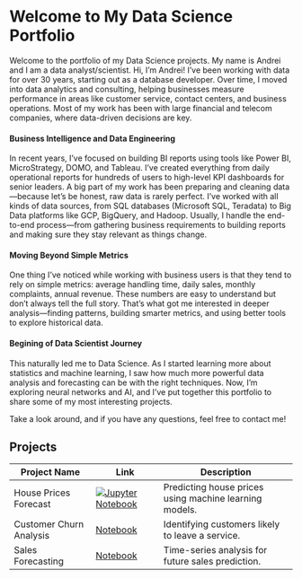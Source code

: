 # Welcome to My Data Science Portfolio

Welcome to the portfolio of my Data Science projects. My name is Andrei and I am a data analyst/scientist. 
Hi, I’m Andrei! I’ve been working with data for over 30 years, starting out as a database developer. Over time, I moved into data analytics and consulting, helping businesses measure performance in areas like customer service, contact centers, and business operations. Most of my work has been with large financial and telecom companies, where data-driven decisions are key.

#### Business Intelligence and Data Engineering

In recent years, I’ve focused on building BI reports using tools like Power BI, MicroStrategy, DOMO, and Tableau. I’ve created everything from daily operational reports for hundreds of users to high-level KPI dashboards for senior leaders. A big part of my work has been preparing and cleaning data—because let’s be honest, raw data is rarely perfect. I’ve worked with all kinds of data sources, from SQL databases (Microsoft SQL, Teradata) to Big Data platforms like GCP, BigQuery, and Hadoop. Usually, I handle the end-to-end process—from gathering business requirements to building reports and making sure they stay relevant as things change.

#### Moving Beyond Simple Metrics 
One thing I’ve noticed while working with business users is that they tend to rely on simple metrics: average handling time, daily sales, monthly complaints, annual revenue. These numbers are easy to understand but don’t always tell the full story. That’s what got me interested in deeper analysis—finding patterns, building smarter metrics, and using better tools to explore historical data.

#### Begining of Data Scientist Journey
This naturally led me to Data Science. As I started learning more about statistics and machine learning, I saw how much more powerful data analysis and forecasting can be with the right techniques. Now, I’m exploring neural networks and AI, and I’ve put together this portfolio to share some of my most interesting projects.

Take a look around, and if you have any questions, feel free to contact me! 


## Projects

| Project Name | Link | Description |
|-------------|------|-------------|
| House Prices Forecast | [![Jupyter Notebook](https://img.shields.io/badge/Open%20in-GitHub-blue?style=for-the-badge&logo=github)](https://github.com/andreikris/exampleportfolio/blob/main/python/House%20Prices%20Forecast.ipynb)| Predicting house prices using machine learning models. |
| Customer Churn Analysis | [Notebook](https://github.com/andreikris/exampleportfolio/blob/main/python/Customer%20Churn%20Analysis.ipynb) | Identifying customers likely to leave a service. |
| Sales Forecasting | [Notebook](https://github.com/andreikris/exampleportfolio/blob/main/python/Sales%20Forecasting.ipynb) | Time-series analysis for future sales prediction. |


 
